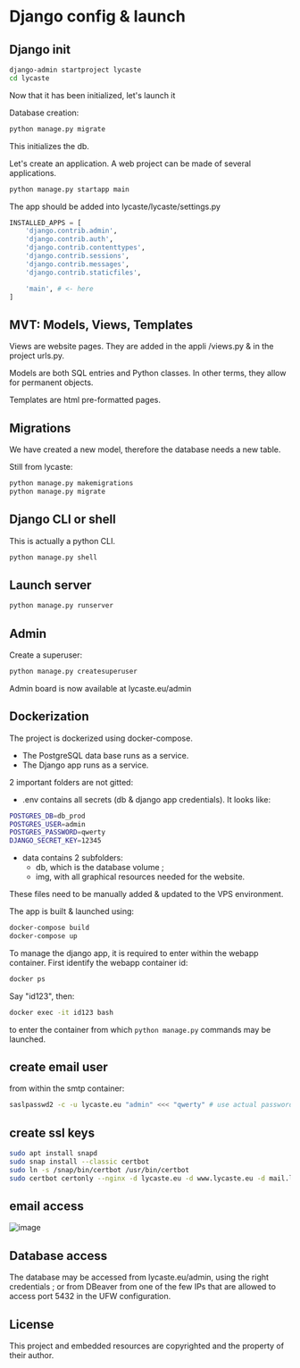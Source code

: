 # Django config & launch

## Django init

```sh
django-admin startproject lycaste
cd lycaste
```
Now that it has been initialized, let's launch it

Database creation:

```sh
python manage.py migrate
```

This initializes the db. 

Let's create an application. A web project can be made of several applications.

```sh
python manage.py startapp main
```

The app should be added into lycaste/lycaste/settings.py

```py
INSTALLED_APPS = [
    'django.contrib.admin',
    'django.contrib.auth',
    'django.contrib.contenttypes',
    'django.contrib.sessions',
    'django.contrib.messages',
    'django.contrib.staticfiles',

    'main', # <- here
]
```

## MVT: Models, Views, Templates

Views are website pages. They are added in the appli /views.py & in the project urls.py.

Models are both SQL entries and Python classes. In other terms, they allow for permanent objects.

Templates are html pre-formatted pages.

## Migrations

We have created a new model, therefore the database needs a new table.

Still from lycaste:

```sh
python manage.py makemigrations
python manage.py migrate
```
## Django CLI or shell

This is actually a python CLI.

```sh
python manage.py shell
```

## Launch server

```sh
python manage.py runserver
```

## Admin

Create a superuser:

```sh
python manage.py createsuperuser
```

Admin board is now available at lycaste.eu/admin

## Dockerization

The project is dockerized using docker-compose.

- The PostgreSQL data base runs as a service.
- The Django app runs as a service.

2 important folders are not gitted:

- .env contains all secrets (db & django app credentials). It looks like:

```sh
POSTGRES_DB=db_prod
POSTGRES_USER=admin
POSTGRES_PASSWORD=qwerty
DJANGO_SECRET_KEY=12345
```

- data contains 2 subfolders:
    - db, which is the database volume ;
    - img, with all graphical resources needed for the website.

These files need to be manually added & updated to the VPS environment.

The app is built & launched using:

```sh
docker-compose build
docker-compose up
```

To manage the django app, it is required to enter within the webapp container. First identify the webapp container id:

```sh
docker ps
```

Say "id123", then:

```sh
docker exec -it id123 bash
```

to enter the container from which `python manage.py` commands may be launched.

## create email user

from within the smtp container:

```sh
saslpasswd2 -c -u lycaste.eu "admin" <<< "qwerty" # use actual password instead
```

## create ssl keys

```sh
sudo apt install snapd
sudo snap install --classic certbot
sudo ln -s /snap/bin/certbot /usr/bin/certbot
sudo certbot certonly --nginx -d lycaste.eu -d www.lycaste.eu -d mail.lycaste.eu
```

## email access

![image](https://github.com/user-attachments/assets/cfb12ef6-4471-4fdf-ba2e-7efe064c6cc1)


## Database access

The database may be accessed from lycaste.eu/admin, using the right credentials ; or from DBeaver from one of the few IPs that are allowed to access port 5432 in the UFW configuration.

## License

This project and embedded resources are copyrighted and the property of their author.
